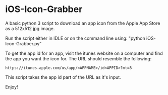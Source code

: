 # iOS-Icon-Grabber

A basic python 3 script to download an app icon from the Apple App Store as a 512x512 jpg image.

Run the script either in IDLE or on the command line using: "python iOS-Icon-Grabber.py"

To get the app id for an app, visit the itunes website on a computer and find the app you want the icon for. The URL should resemble the following:
```
https://itunes.apple.com/us/app/<APPNAME>/id<APPID>?mt=8
```

This script takes the app id part of the URL as it's input.

Enjoy!
